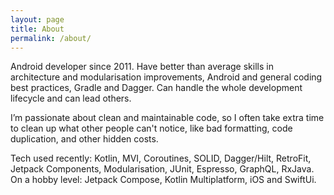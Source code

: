 ```yaml
---
layout: page
title: About
permalink: /about/
---
```


Android developer since 2011. Have better than average skills in architecture and modularisation improvements, Android and general coding best practices, Gradle and Dagger. Can handle the whole development lifecycle and can lead others.

I’m passionate about clean and maintainable code, so I often take extra time to clean up what other people can't notice, like bad formatting, code duplication, and other hidden costs.

Tech used recently: Kotlin, MVI, Coroutines, SOLID, Dagger/Hilt, RetroFit, Jetpack Components, Modularisation, JUnit, Espresso, GraphQL, RxJava. On a hobby level: Jetpack Compose, Kotlin Multiplatform, iOS and SwiftUi.

